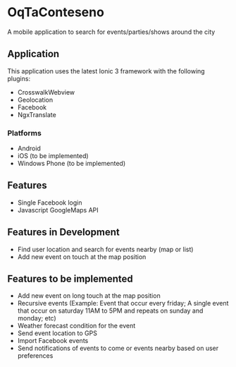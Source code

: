 # OqTaConteseno
A mobile application to search for events/parties/shows around the city

## Application
This application uses the latest Ionic 3 framework with the following plugins:
* CrosswalkWebview
* Geolocation
* Facebook
* NgxTranslate

### Platforms
* Android
* iOS (to be implemented)
* Windows Phone (to be implemented)

## Features
* Single Facebook login
* Javascript GoogleMaps API

## Features in Development
* Find user location and search for events nearby (map or list)
* Add new event on touch at the map position

## Features to be implemented
* Add new event on long touch at the map position
* Recursive events (Example: Event that occur every friday; A single event that occur on saturday 11AM to 5PM and repeats on sunday and monday; etc)
* Weather forecast condition for the event
* Send event location to GPS
* Import Facebook events
* Send notifications of events to come or events nearby based on user preferences
